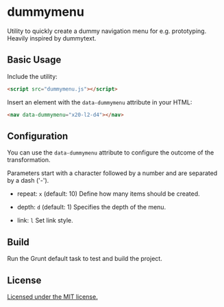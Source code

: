 # dummymenu

Utility to quickly create a dummy navigation menu for e.g. prototyping.
Heavily inspired by dummytext.


## Basic Usage

Include the utility:

```html
<script src="dummymenu.js"></script>
```

Insert an element with the `data-dummymenu` attribute in your HTML:

```html
<nav data-dummymenu="x20-l2-d4"></nav>
```


## Configuration

You can use the `data-dummymenu` attribute to configure the outcome of the transformation.

Parameters start with a character followed by a number and are separated by a dash ('-').

- repeat: `x` (default: 10)
  Define how many items should be created.

- depth: `d` (default: 1)
  Specifies the depth of the menu.

- link: `l`
  Set link style.


## Build

Run the Grunt default task to test and build the project.


## License

[Licensed under the MIT license.](http://opensource.org/licenses/MIT)
